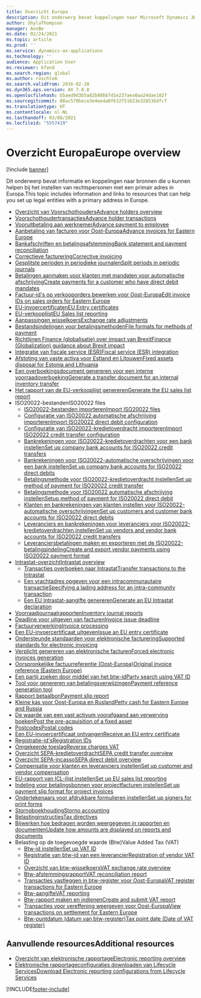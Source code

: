 ```yaml
---
title: Overzicht Europa
description: Dit onderwerp bevat koppelingen naar Microsoft Dynamics 365 Finance-documentatiebronnen voor Europa.
author: ShylaThompson
manager: AnnBe
ms.date: 02/24/2021
ms.topic: article
ms.prod: ''
ms.service: dynamics-ax-applications
ms.technology: ''
audience: Application User
ms.reviewer: kfend
ms.search.region: global
ms.author: roschlom
ms.search.validFrom: 2016-02-28
ms.dyn365.ops.version: AX 7.0.0
ms.openlocfilehash: b5aed9d3b5a82b88bb7d1e237aea0aa24dae102f
ms.sourcegitcommit: 08ac570bece3e4ee4a0f632f51623e328536dfcf
ms.translationtype: HT
ms.contentlocale: nl-NL
ms.lasthandoff: 03/08/2021
ms.locfileid: "5557419"
---
```

# <a name="europe-overview"></a><span data-ttu-id="9a4ff-103">Overzicht Europa</span><span class="sxs-lookup"><span data-stu-id="9a4ff-103">Europe overview</span></span>

[!include [banner](../includes/banner.md)]

<span data-ttu-id="9a4ff-104">Dit onderwerp bevat informatie en koppelingen naar bronnen die u kunnen helpen bij het instellen van rechtspersonen met een primair adres in Europa.</span><span class="sxs-lookup"><span data-stu-id="9a4ff-104">This topic includes information and links to resources that can help you set up legal entities with a primary address in Europe.</span></span> 

- [<span data-ttu-id="9a4ff-105">Overzicht van Voorschothouders</span><span class="sxs-lookup"><span data-stu-id="9a4ff-105">Advance holders overview</span></span>](emea-advance-holders.md)
 - [<span data-ttu-id="9a4ff-106">Voorschothoudertransacties</span><span class="sxs-lookup"><span data-stu-id="9a4ff-106">Advance holder transactions</span></span>](emea-advance-holders-transactions.md)
 - [<span data-ttu-id="9a4ff-107">Vooruitbetaling aan werknemer</span><span class="sxs-lookup"><span data-stu-id="9a4ff-107">Advance payment to employee</span></span>](tasks/advance-payment-employee.md)
- [<span data-ttu-id="9a4ff-108">Aanbetaling van facturen voor Oost-Europa</span><span class="sxs-lookup"><span data-stu-id="9a4ff-108">Advance invoices for Eastern Europe</span></span>](emea-advance-invoice.md)
- [<span data-ttu-id="9a4ff-109">Bankafschriften en betalingsafstemming</span><span class="sxs-lookup"><span data-stu-id="9a4ff-109">Bank statement and payment reconciliation</span></span>](emea-bank-reconciliation.md)
- [<span data-ttu-id="9a4ff-110">Correctieve facturering</span><span class="sxs-lookup"><span data-stu-id="9a4ff-110">Corrective invoicing</span></span>](emea-corrective-invoice.md)
- [<span data-ttu-id="9a4ff-111">Gesplitste perioden in periodieke journalen</span><span class="sxs-lookup"><span data-stu-id="9a4ff-111">Split periods in periodic journals</span></span>](emea-create-post-periodic-journals.md)
- [<span data-ttu-id="9a4ff-112">Betalingen aanmaken voor klanten met mandaten voor automatische afschrijving</span><span class="sxs-lookup"><span data-stu-id="9a4ff-112">Create payments for a customer who have direct debit mandates</span></span>](tasks/create-payments-customers-who-have-direct-debit-mandates.md)
- [<span data-ttu-id="9a4ff-113">Factuur-id's op verkooporders bewerken voor Oost-Europa</span><span class="sxs-lookup"><span data-stu-id="9a4ff-113">Edit invoice IDs on sales orders for Eastern Europe</span></span>](emea-edit-invoice-id-sales-orders.md)
- [<span data-ttu-id="9a4ff-114">EU-invoercertificaten</span><span class="sxs-lookup"><span data-stu-id="9a4ff-114">EU Entry certificates</span></span>](emea-entry-certificates.md)
- [<span data-ttu-id="9a4ff-115">EU-verkooplijst</span><span class="sxs-lookup"><span data-stu-id="9a4ff-115">EU Sales list reporting</span></span>](emea-eu-sales-list.md)
- [<span data-ttu-id="9a4ff-116">Aanpassingen wisselkoers</span><span class="sxs-lookup"><span data-stu-id="9a4ff-116">Exchange rate adjustments</span></span>](emea-exchange-rate-adjustments.md)
- [<span data-ttu-id="9a4ff-117">Bestandsindelingen voor betalingsmethoden</span><span class="sxs-lookup"><span data-stu-id="9a4ff-117">File formats for methods of payment</span></span>](emea-select-file-formats-for-the-method-of-payments.md)
- [<span data-ttu-id="9a4ff-118">Richtlijnen Finance (globalisatie) over impact van Brexit</span><span class="sxs-lookup"><span data-stu-id="9a4ff-118">Finance (Globalization) guidance about Brexit impact</span></span>](https://businesscenter.mbs.microsoft.com/#contentdetail/GuidanceBrexitImpact)
- [<span data-ttu-id="9a4ff-119">Integratie van fiscale service (ESR)</span><span class="sxs-lookup"><span data-stu-id="9a4ff-119">Fiscal service (ESR) integration</span></span>](emea-fiscal-service-integration.md)
- [<span data-ttu-id="9a4ff-120">Afstoting van vaste activa voor Estland en Litouwen</span><span class="sxs-lookup"><span data-stu-id="9a4ff-120">Fixed assets disposal for Estonia and Lithuania</span></span>](emea-credit-note-reverse-fixed-asset-sale.md)
- [<span data-ttu-id="9a4ff-121">Een overboekingsdocument genereren voor een interne voorraadoverboeking</span><span class="sxs-lookup"><span data-stu-id="9a4ff-121">Generate a transfer document for an internal inventory transfer</span></span>](tasks/transfer-document-internal-inventory-transfer.md)
- [<span data-ttu-id="9a4ff-122">Het rapport van de EU-verkooplijst genereren</span><span class="sxs-lookup"><span data-stu-id="9a4ff-122">Generate the EU sales list report</span></span>](tasks/eur-00011-eu-sales-list-report.md)
- <span data-ttu-id="9a4ff-123">ISO20022-bestanden</span><span class="sxs-lookup"><span data-stu-id="9a4ff-123">ISO20022 files</span></span>
  - [<span data-ttu-id="9a4ff-124">ISO20022-bestanden importeren</span><span class="sxs-lookup"><span data-stu-id="9a4ff-124">Import ISO20022 files</span></span>](emea-ISO20022-file-formats.md)
  - [<span data-ttu-id="9a4ff-125">Configuratie van ISO20022 automatische afschrijving importeren</span><span class="sxs-lookup"><span data-stu-id="9a4ff-125">Import ISO20022 direct debit configuration</span></span>](tasks/import-iso20022-direct-debit-configuration.md)
  - [<span data-ttu-id="9a4ff-126">Configuratie van ISO20022-kredietoverdracht importeren</span><span class="sxs-lookup"><span data-stu-id="9a4ff-126">Import ISO20022 credit transfer configuration</span></span>](tasks/import-iso20022-credit-transfer-configuration.md)
  - [<span data-ttu-id="9a4ff-127">Bankrekeningen voor ISO20022-kredietoverdrachten voor een bank instellen</span><span class="sxs-lookup"><span data-stu-id="9a4ff-127">Set up company bank accounts for ISO20022 credit transfers</span></span>](tasks/set-up-company-bank-accounts-iso20022-credit-transfers.md)
  - [<span data-ttu-id="9a4ff-128">Bankrekeningen voor ISO20022-automatische overschrijvingen voor een bank instellen</span><span class="sxs-lookup"><span data-stu-id="9a4ff-128">Set up company bank accounts for ISO20022 direct debits</span></span>](tasks/set-up-company-bank-accounts-iso20022-direct-debits.md)
  - [<span data-ttu-id="9a4ff-129">Betalingsmethode voor ISO20022-kredietoverdracht instellen</span><span class="sxs-lookup"><span data-stu-id="9a4ff-129">Set up method of payment for ISO20022 credit transfer</span></span>](tasks/set-up-method-payment-iso20022-credit-transfer.md)
  - [<span data-ttu-id="9a4ff-130">Betalingsmethode voor ISO20022 automatische afschrijving instellen</span><span class="sxs-lookup"><span data-stu-id="9a4ff-130">Setup method of payment for ISO20022 direct debit</span></span>](tasks/setup-method-payment-iso20022-direct-debit.md)
  - [<span data-ttu-id="9a4ff-131">Klanten en bankrekeningen van klanten instellen voor ISO20022-automatische overschrijvingen</span><span class="sxs-lookup"><span data-stu-id="9a4ff-131">Set up customers and customer bank accounts for ISO20022 direct debits</span></span>](tasks/set-up-bank-accounts-iso20022-direct-debits.md)
  - [<span data-ttu-id="9a4ff-132">Leveranciers en bankrekeningen voor leveranciers voor ISO20022-kredietoverdrachten instellen</span><span class="sxs-lookup"><span data-stu-id="9a4ff-132">Set up vendors and vendor bank accounts for ISO20022 credit transfers</span></span>](tasks/set-up-vendor-iso20022-credit-transfers.md)
  - [<span data-ttu-id="9a4ff-133">Leveranciersbetalingen maken en exporteren met de ISO20022-betalingsindeling</span><span class="sxs-lookup"><span data-stu-id="9a4ff-133">Create and export vendor payments using ISO20022 payment format</span></span>](tasks/create-export-vendor-payments-iso20022-payment-format.md)
- [<span data-ttu-id="9a4ff-134">Intrastat-overzicht</span><span class="sxs-lookup"><span data-stu-id="9a4ff-134">Intrastat overview</span></span>](emea-intrastat.md)
  - [<span data-ttu-id="9a4ff-135">Transacties overboeken naar Intrastat</span><span class="sxs-lookup"><span data-stu-id="9a4ff-135">Transfer transactions to the Intrastat</span></span>](tasks/transfer-transactions-intrastat.md)
  - [<span data-ttu-id="9a4ff-136">Een vrachtadres opgeven voor een intracommunautaire transactie</span><span class="sxs-lookup"><span data-stu-id="9a4ff-136">Specifying a lading address for an intra-community transaction</span></span>](tasks/eur-00002-specify-lading-address-intra-community.md)
  - [<span data-ttu-id="9a4ff-137">Een EU Intrastat-aangifte genereren</span><span class="sxs-lookup"><span data-stu-id="9a4ff-137">Generate an EU Intrastat declaration</span></span>](tasks/eur-00002-eu-intrastat-declaration.md)
- [<span data-ttu-id="9a4ff-138">Voorraadjournaalrapporten</span><span class="sxs-lookup"><span data-stu-id="9a4ff-138">Inventory journal reports</span></span>](emea-set-up-report-inventory-journal-names.md)
- [<span data-ttu-id="9a4ff-139">Deadline voor uitgeven van facturen</span><span class="sxs-lookup"><span data-stu-id="9a4ff-139">Invoice issue deadline</span></span>](emea-invoice-issue-deadline.md)
- [<span data-ttu-id="9a4ff-140">Factuurverwerking</span><span class="sxs-lookup"><span data-stu-id="9a4ff-140">Invoice processing</span></span>](emea-invoice-processing.md)
- [<span data-ttu-id="9a4ff-141">Een EU-invoercertificaat uitgeven</span><span class="sxs-lookup"><span data-stu-id="9a4ff-141">Issue an EU entry certificate</span></span>](tasks/eur-00012-issue-eu-entry-certificate.md)
- [<span data-ttu-id="9a4ff-142">Ondersteunde standaarden voor elektronische facturering</span><span class="sxs-lookup"><span data-stu-id="9a4ff-142">Supported standards for electronic invoicing</span></span>](emea-oioubl-standards-electronic-invoicing.md)
- [<span data-ttu-id="9a4ff-143">Verplicht genereren van elektronische facturen</span><span class="sxs-lookup"><span data-stu-id="9a4ff-143">Forced electronic invoices generation</span></span>](emea-eur-forced-einvoices.md)
- [<span data-ttu-id="9a4ff-144">Oorspronkelijke factuurreferentie (Oost-Europa)</span><span class="sxs-lookup"><span data-stu-id="9a4ff-144">Original invoice reference (Eastern Europe)</span></span>](tasks/ee-00004-original-invoice-reference.md)
- [<span data-ttu-id="9a4ff-145">Een partij zoeken door middel van het btw-id</span><span class="sxs-lookup"><span data-stu-id="9a4ff-145">Party search using VAT ID</span></span>](tasks/eur-00015-party-search-vat-id.md)
- [<span data-ttu-id="9a4ff-146">Tool voor genereren van betalingsverwijzingen</span><span class="sxs-lookup"><span data-stu-id="9a4ff-146">Payment reference generation tool</span></span>](tasks/ee-00015-payment-reference-generation-tool.md)
- [<span data-ttu-id="9a4ff-147">Rapport betaalbon</span><span class="sxs-lookup"><span data-stu-id="9a4ff-147">Payment slip report</span></span>](emea-eur-payment-slip-report-giro.md)
- [<span data-ttu-id="9a4ff-148">Kleine kas voor Oost-Europa en Rusland</span><span class="sxs-lookup"><span data-stu-id="9a4ff-148">Petty cash for Eastern Europe and Russia</span></span>](emea-petty-cash.md)
- [<span data-ttu-id="9a4ff-149">De waarde van een vast activum voorafgaand aan verwerving boeken</span><span class="sxs-lookup"><span data-stu-id="9a4ff-149">Post the pre-acquisition of a fixed asset</span></span>](emea-pre-acquisition-acquisition-fixed-asset.md)
- [<span data-ttu-id="9a4ff-150">Postcodes</span><span class="sxs-lookup"><span data-stu-id="9a4ff-150">Postal codes</span></span>](emea-import-create-postal-codes-manually.md)
- [<span data-ttu-id="9a4ff-151">Een EU-invoercertificaat ontvangen</span><span class="sxs-lookup"><span data-stu-id="9a4ff-151">Receive an EU entry certificate</span></span>](tasks/eur-00012-receive-eu-entry-certificate.md)
- [<span data-ttu-id="9a4ff-152">Registratie-id's</span><span class="sxs-lookup"><span data-stu-id="9a4ff-152">Registration IDs</span></span>](emea-registration-ids.md)
- [<span data-ttu-id="9a4ff-153">Omgekeerde toeslag</span><span class="sxs-lookup"><span data-stu-id="9a4ff-153">Reverse charges VAT</span></span>](emea-reverse-charge.md)
- [<span data-ttu-id="9a4ff-154">Overzicht SEPA-kredietoverdracht</span><span class="sxs-lookup"><span data-stu-id="9a4ff-154">SEPA credit transfer overview</span></span>](../accounts-payable/sepa-credit-transfer.md)
- [<span data-ttu-id="9a4ff-155">Overzicht SEPA-incasso</span><span class="sxs-lookup"><span data-stu-id="9a4ff-155">SEPA direct debit overview</span></span>](../accounts-receivable/sepa-direct-debit-overview.md)
- [<span data-ttu-id="9a4ff-156">Compensatie voor klanten en leveranciers instellen</span><span class="sxs-lookup"><span data-stu-id="9a4ff-156">Set up customer and vendor compensation</span></span>](emea-compensation-customer-vendor-transactions.md)
- [<span data-ttu-id="9a4ff-157">EU-rapport van ICL-lijst instellen</span><span class="sxs-lookup"><span data-stu-id="9a4ff-157">Set up EU sales list reporting</span></span>](tasks/eur-00011-eu-sales-list-reporting.md)
- [<span data-ttu-id="9a4ff-158">Indeling voor betalingsbonnen voor projectfacturen instellen</span><span class="sxs-lookup"><span data-stu-id="9a4ff-158">Set up payment slip format for project invoices</span></span>](tasks/set-up-payment-slip-format-project-invoices.md)
- [<span data-ttu-id="9a4ff-159">Ondertekenaars voor afdrukbare formulieren instellen</span><span class="sxs-lookup"><span data-stu-id="9a4ff-159">Set up signers for print forms</span></span>](emea-set-up-signers-for-printing-forms.md)
- [<span data-ttu-id="9a4ff-160">Stornoboekhouding</span><span class="sxs-lookup"><span data-stu-id="9a4ff-160">Storno accounting</span></span>](emea-storno.md)
- [<span data-ttu-id="9a4ff-161">Belastinginstructies</span><span class="sxs-lookup"><span data-stu-id="9a4ff-161">Tax directives</span></span>](emea-tax-directives.md)
- [<span data-ttu-id="9a4ff-162">Bijwerken hoe bedragen worden weergegeven in rapporten en documenten</span><span class="sxs-lookup"><span data-stu-id="9a4ff-162">Update how amounts are displayed on reports and documents</span></span>](emea-amount-printing-forms.md)
- <span data-ttu-id="9a4ff-163">Belasting op de toegevoegde waarde (Btw)</span><span class="sxs-lookup"><span data-stu-id="9a4ff-163">Value Added Tax (VAT)</span></span>
  - [<span data-ttu-id="9a4ff-164">Btw-id instellen</span><span class="sxs-lookup"><span data-stu-id="9a4ff-164">Set up VAT ID</span></span>](tasks/eur-00015-vat-id.md)
  - [<span data-ttu-id="9a4ff-165">Registratie van btw-id van een leverancier</span><span class="sxs-lookup"><span data-stu-id="9a4ff-165">Registration of vendor VAT ID</span></span>](tasks/eur-00015-registration-vendor-vat-id.md)
  - [<span data-ttu-id="9a4ff-166">Overzicht van btw-wisselkoers</span><span class="sxs-lookup"><span data-stu-id="9a4ff-166">VAT exchange rate overview</span></span>](emea-vat-exchange-rate.md)
  - [<span data-ttu-id="9a4ff-167">Btw-afstemmingsrapport</span><span class="sxs-lookup"><span data-stu-id="9a4ff-167">VAT reconciliation report</span></span>](tasks/eur-00018-vat-reconciliation-report.md)
  - [<span data-ttu-id="9a4ff-168">Transacties vastleggen in btw-register voor Oost-Europa</span><span class="sxs-lookup"><span data-stu-id="9a4ff-168">VAT register transactions for Eastern Europe</span></span>](emea-vat-register-transactions.md)
  - [<span data-ttu-id="9a4ff-169">Btw-aangifte</span><span class="sxs-lookup"><span data-stu-id="9a4ff-169">VAT reporting</span></span>](emea-vat-reporting.md)
  - [<span data-ttu-id="9a4ff-170">Btw-rapport maken en indienen</span><span class="sxs-lookup"><span data-stu-id="9a4ff-170">Create and submit VAT report</span></span>](tasks/create-submit-vat-report.md)
  - [<span data-ttu-id="9a4ff-171">Transacties voor vereffening weergeven voor Oost-Europa</span><span class="sxs-lookup"><span data-stu-id="9a4ff-171">View transactions on settlement for Eastern Europe</span></span>](emea-transactions-settlement-form.md)
  - [<span data-ttu-id="9a4ff-172">Btw-puntdatum (datum van btw-register)</span><span class="sxs-lookup"><span data-stu-id="9a4ff-172">Tax point date (Date of VAT register)</span></span>](emea-tax-point-date.md)

## <a name="additional-resources"></a><span data-ttu-id="9a4ff-173">Aanvullende resources</span><span class="sxs-lookup"><span data-stu-id="9a4ff-173">Additional resources</span></span>

- [<span data-ttu-id="9a4ff-174">Overzicht van elektronische rapportage</span><span class="sxs-lookup"><span data-stu-id="9a4ff-174">Electronic reporting overview</span></span>](../../dev-itpro/analytics/general-electronic-reporting.md)
- [<span data-ttu-id="9a4ff-175">Elektronische rapportageconfiguraties downloaden van Lifecycle Services</span><span class="sxs-lookup"><span data-stu-id="9a4ff-175">Download Electronic reporting configurations from Lifecycle Services</span></span>](../../dev-itpro/analytics/download-electronic-reporting-configuration-lcs.md)


[!INCLUDE[footer-include](../../includes/footer-banner.md)]
